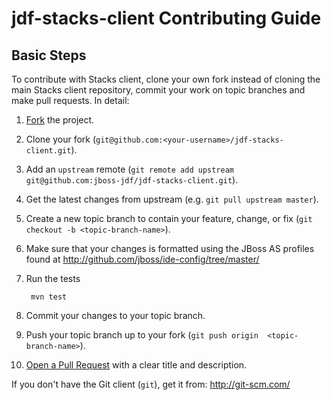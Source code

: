 jdf-stacks-client Contributing Guide
====================================

Basic Steps
-----------

To contribute with Stacks client, clone your own fork instead of cloning the main Stacks client repository, commit your work on topic branches and make pull requests. In detail:

1. [Fork](http://help.github.com/fork-a-repo/) the project.

2. Clone your fork (`git@github.com:<your-username>/jdf-stacks-client.git`).

3. Add an `upstream` remote (`git remote add upstream git@github.com:jboss-jdf/jdf-stacks-client.git`).

4. Get the latest changes from upstream (e.g. `git pull upstream master`).

5. Create a new topic branch to contain your feature, change, or fix (`git checkout -b <topic-branch-name>`).

6. Make sure that your changes is formatted using the JBoss AS profiles found at http://github.com/jboss/ide-config/tree/master/

7. Run the tests

        mvn test

8. Commit your changes to your topic branch.

9. Push your topic branch up to your fork (`git push origin  <topic-branch-name>`).

10. [Open a Pull Request](http://help.github.com/send-pull-requests/) with a clear title and description.

If you don't have the Git client (`git`), get it from: <http://git-scm.com/>


